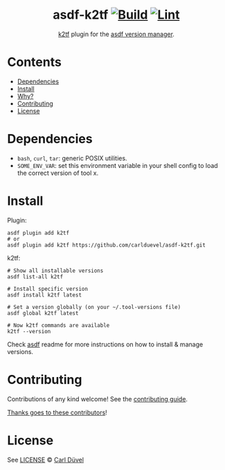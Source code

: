 <div align="center">

# asdf-k2tf [![Build](https://github.com/carlduevel/asdf-k2tf/actions/workflows/build.yml/badge.svg)](https://github.com/carlduevel/asdf-k2tf/actions/workflows/build.yml) [![Lint](https://github.com/carlduevel/asdf-k2tf/actions/workflows/lint.yml/badge.svg)](https://github.com/carlduevel/asdf-k2tf/actions/workflows/lint.yml)


[k2tf](https://github.com/sl1pm4t/k2tf) plugin for the [asdf version manager](https://asdf-vm.com).

</div>

# Contents

- [Dependencies](#dependencies)
- [Install](#install)
- [Why?](#why)
- [Contributing](#contributing)
- [License](#license)

# Dependencies

- `bash`, `curl`, `tar`: generic POSIX utilities.
- `SOME_ENV_VAR`: set this environment variable in your shell config to load the correct version of tool x.

# Install

Plugin:

```shell
asdf plugin add k2tf
# or
asdf plugin add k2tf https://github.com/carlduevel/asdf-k2tf.git
```

k2tf:

```shell
# Show all installable versions
asdf list-all k2tf

# Install specific version
asdf install k2tf latest

# Set a version globally (on your ~/.tool-versions file)
asdf global k2tf latest

# Now k2tf commands are available
k2tf --version
```

Check [asdf](https://github.com/asdf-vm/asdf) readme for more instructions on how to
install & manage versions.

# Contributing

Contributions of any kind welcome! See the [contributing guide](contributing.md).

[Thanks goes to these contributors](https://github.com/carlduevel/asdf-k2tf/graphs/contributors)!

# License

See [LICENSE](LICENSE) © [Carl Düvel](https://github.com/carlduevel/)
